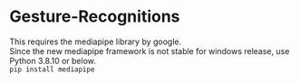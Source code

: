 # Gesture-Recognitions
This requires the mediapipe library by google.\
Since the new mediapipe framework is not stable for windows release, use Python 3.8.10 or below.\
```pip install mediapipe```

